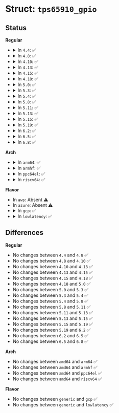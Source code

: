 # Struct: <code>tps65910_gpio</code>

## Status
<b>Regular</b>
<ul>
<li>
<details>
<summary>In <code>4.4</code>: ✅</summary>

```c
struct tps65910_gpio {
    struct gpio_chip gpio_chip;
    struct tps65910 *tps65910;
};
```
</details>
</li>
<li>
<details>
<summary>In <code>4.8</code>: ✅</summary>

```c
struct tps65910_gpio {
    struct gpio_chip gpio_chip;
    struct tps65910 *tps65910;
};
```
</details>
</li>
<li>
<details>
<summary>In <code>4.10</code>: ✅</summary>

```c
struct tps65910_gpio {
    struct gpio_chip gpio_chip;
    struct tps65910 *tps65910;
};
```
</details>
</li>
<li>
<details>
<summary>In <code>4.13</code>: ✅</summary>

```c
struct tps65910_gpio {
    struct gpio_chip gpio_chip;
    struct tps65910 *tps65910;
};
```
</details>
</li>
<li>
<details>
<summary>In <code>4.15</code>: ✅</summary>

```c
struct tps65910_gpio {
    struct gpio_chip gpio_chip;
    struct tps65910 *tps65910;
};
```
</details>
</li>
<li>
<details>
<summary>In <code>4.18</code>: ✅</summary>

```c
struct tps65910_gpio {
    struct gpio_chip gpio_chip;
    struct tps65910 *tps65910;
};
```
</details>
</li>
<li>
<details>
<summary>In <code>5.0</code>: ✅</summary>

```c
struct tps65910_gpio {
    struct gpio_chip gpio_chip;
    struct tps65910 *tps65910;
};
```
</details>
</li>
<li>
<details>
<summary>In <code>5.3</code>: ✅</summary>

```c
struct tps65910_gpio {
    struct gpio_chip gpio_chip;
    struct tps65910 *tps65910;
};
```
</details>
</li>
<li>
<details>
<summary>In <code>5.4</code>: ✅</summary>

```c
struct tps65910_gpio {
    struct gpio_chip gpio_chip;
    struct tps65910 *tps65910;
};
```
</details>
</li>
<li>
<details>
<summary>In <code>5.8</code>: ✅</summary>

```c
struct tps65910_gpio {
    struct gpio_chip gpio_chip;
    struct tps65910 *tps65910;
};
```
</details>
</li>
<li>
<details>
<summary>In <code>5.11</code>: ✅</summary>

```c
struct tps65910_gpio {
    struct gpio_chip gpio_chip;
    struct tps65910 *tps65910;
};
```
</details>
</li>
<li>
<details>
<summary>In <code>5.13</code>: ✅</summary>

```c
struct tps65910_gpio {
    struct gpio_chip gpio_chip;
    struct tps65910 *tps65910;
};
```
</details>
</li>
<li>
<details>
<summary>In <code>5.15</code>: ✅</summary>

```c
struct tps65910_gpio {
    struct gpio_chip gpio_chip;
    struct tps65910 *tps65910;
};
```
</details>
</li>
<li>
<details>
<summary>In <code>5.19</code>: ✅</summary>

```c
struct tps65910_gpio {
    struct gpio_chip gpio_chip;
    struct tps65910 *tps65910;
};
```
</details>
</li>
<li>
<details>
<summary>In <code>6.2</code>: ✅</summary>

```c
struct tps65910_gpio {
    struct gpio_chip gpio_chip;
    struct tps65910 *tps65910;
};
```
</details>
</li>
<li>
<details>
<summary>In <code>6.5</code>: ✅</summary>

```c
struct tps65910_gpio {
    struct gpio_chip gpio_chip;
    struct tps65910 *tps65910;
};
```
</details>
</li>
<li>
<details>
<summary>In <code>6.8</code>: ✅</summary>

```c
struct tps65910_gpio {
    struct gpio_chip gpio_chip;
    struct tps65910 *tps65910;
};
```
</details>
</li>
</ul>
<b>Arch</b>
<ul>
<li>
<details>
<summary>In <code>arm64</code>: ✅</summary>

```c
struct tps65910_gpio {
    struct gpio_chip gpio_chip;
    struct tps65910 *tps65910;
};
```
</details>
</li>
<li>
<details>
<summary>In <code>armhf</code>: ✅</summary>

```c
struct tps65910_gpio {
    struct gpio_chip gpio_chip;
    struct tps65910 *tps65910;
};
```
</details>
</li>
<li>
<details>
<summary>In <code>ppc64el</code>: ✅</summary>

```c
struct tps65910_gpio {
    struct gpio_chip gpio_chip;
    struct tps65910 *tps65910;
};
```
</details>
</li>
<li>
<details>
<summary>In <code>riscv64</code>: ✅</summary>

```c
struct tps65910_gpio {
    struct gpio_chip gpio_chip;
    struct tps65910 *tps65910;
};
```
</details>
</li>
</ul>
<b>Flavor</b>
<ul>
<li>
In <code>aws</code>: Absent ⚠️
</li>
<li>
In <code>azure</code>: Absent ⚠️
</li>
<li>
<details>
<summary>In <code>gcp</code>: ✅</summary>

```c
struct tps65910_gpio {
    struct gpio_chip gpio_chip;
    struct tps65910 *tps65910;
};
```
</details>
</li>
<li>
<details>
<summary>In <code>lowlatency</code>: ✅</summary>

```c
struct tps65910_gpio {
    struct gpio_chip gpio_chip;
    struct tps65910 *tps65910;
};
```
</details>
</li>
</ul>

## Differences
<b>Regular</b>
<ul>
<li>
No changes between <code>4.4</code> and <code>4.8</code> ✅
</li>
<li>
No changes between <code>4.8</code> and <code>4.10</code> ✅
</li>
<li>
No changes between <code>4.10</code> and <code>4.13</code> ✅
</li>
<li>
No changes between <code>4.13</code> and <code>4.15</code> ✅
</li>
<li>
No changes between <code>4.15</code> and <code>4.18</code> ✅
</li>
<li>
No changes between <code>4.18</code> and <code>5.0</code> ✅
</li>
<li>
No changes between <code>5.0</code> and <code>5.3</code> ✅
</li>
<li>
No changes between <code>5.3</code> and <code>5.4</code> ✅
</li>
<li>
No changes between <code>5.4</code> and <code>5.8</code> ✅
</li>
<li>
No changes between <code>5.8</code> and <code>5.11</code> ✅
</li>
<li>
No changes between <code>5.11</code> and <code>5.13</code> ✅
</li>
<li>
No changes between <code>5.13</code> and <code>5.15</code> ✅
</li>
<li>
No changes between <code>5.15</code> and <code>5.19</code> ✅
</li>
<li>
No changes between <code>5.19</code> and <code>6.2</code> ✅
</li>
<li>
No changes between <code>6.2</code> and <code>6.5</code> ✅
</li>
<li>
No changes between <code>6.5</code> and <code>6.8</code> ✅
</li>
</ul>
<b>Arch</b>
<ul>
<li>
No changes between <code>amd64</code> and <code>arm64</code> ✅
</li>
<li>
No changes between <code>amd64</code> and <code>armhf</code> ✅
</li>
<li>
No changes between <code>amd64</code> and <code>ppc64el</code> ✅
</li>
<li>
No changes between <code>amd64</code> and <code>riscv64</code> ✅
</li>
</ul>
<b>Flavor</b>
<ul>
<li>
No changes between <code>generic</code> and <code>gcp</code> ✅
</li>
<li>
No changes between <code>generic</code> and <code>lowlatency</code> ✅
</li>
</ul>
